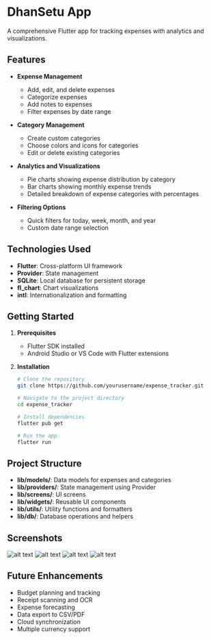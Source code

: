 # DhanSetu App

A comprehensive Flutter app for tracking expenses with analytics and visualizations.

## Features

- **Expense Management**
  - Add, edit, and delete expenses
  - Categorize expenses
  - Add notes to expenses
  - Filter expenses by date range

- **Category Management**
  - Create custom categories
  - Choose colors and icons for categories
  - Edit or delete existing categories

- **Analytics and Visualizations**
  - Pie charts showing expense distribution by category
  - Bar charts showing monthly expense trends
  - Detailed breakdown of expense categories with percentages

- **Filtering Options**
  - Quick filters for today, week, month, and year
  - Custom date range selection

## Technologies Used

- **Flutter**: Cross-platform UI framework
- **Provider**: State management
- **SQLite**: Local database for persistent storage
- **fl_chart**: Chart visualizations
- **intl**: Internationalization and formatting

## Getting Started

1. **Prerequisites**
   - Flutter SDK installed
   - Android Studio or VS Code with Flutter extensions

2. **Installation**
   ```bash
   # Clone the repository
   git clone https://github.com/yourusername/expense_tracker.git

   # Navigate to the project directory
   cd expense_tracker

   # Install dependencies
   flutter pub get

   # Run the app
   flutter run
   ```

## Project Structure

- **lib/models/**: Data models for expenses and categories
- **lib/providers/**: State management using Provider
- **lib/screens/**: UI screens
- **lib/widgets/**: Reusable UI components
- **lib/utils/**: Utility functions and formatters
- **lib/db/**: Database operations and helpers

## Screenshots
![alt text](IMG-20250411-WA0002.jpg)
![alt text](IMG-20250411-WA0004.jpg)
![alt text](IMG-20250411-WA0003.jpg)
![alt text](IMG-20250411-WA0001.jpg)


## Future Enhancements

- Budget planning and tracking
- Receipt scanning and OCR
- Expense forecasting
- Data export to CSV/PDF
- Cloud synchronization
- Multiple currency support
